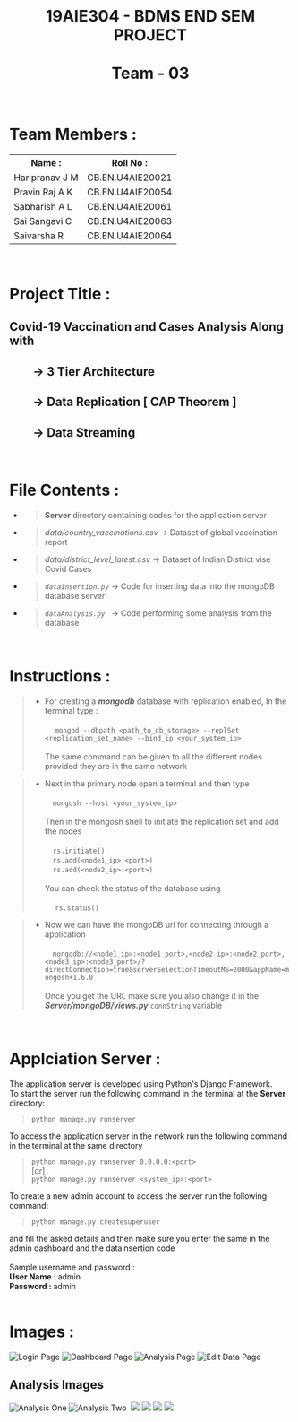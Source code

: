 <br>
<center><h1><b>19AIE304 - BDMS END SEM PROJECT<br><br>Team - 03</b></h1></center>   
<br>

# <b>Team Members :</b>

<table>
  <tr>
    <th>Name :</th>
    <th>Roll No :</th>
  </tr>
  <tr>
    <td> Haripranav J M</td>
    <td>CB.EN.U4AIE20021</td>
  </tr>
  <tr>
    <td>Pravin Raj A K</td>
    <td> CB.EN.U4AIE20054</td>
  </tr>
    <tr>
    <td>Sabharish A L</td>
    <td>CB.EN.U4AIE20061</td>
  </tr>
    <tr>
    <td>Sai Sangavi C</td>
    <td>CB.EN.U4AIE20063</td>
  </tr>
    <tr>
    <td>Saivarsha R </td>
    <td>CB.EN.U4AIE20064</td>
  </tr>
</table>
<br>

# <b>Project Title : </b>
## Covid-19 Vaccination and Cases Analysis Along with 
## &emsp;&emsp;-> 3 Tier Architecture
## &emsp;&emsp;-> Data Replication [ CAP Theorem ]
## &emsp;&emsp;-> Data Streaming

<br>

# <b>File Contents :</b>

* > **Server** directory containing codes for the application server 
* > *data/country_vaccinations.csv* -> Dataset of global vaccination report  
* > *data/district_level_latest.csv* -> Dataset of Indian District vise Covid Cases
* > *`dataInsertion.py`* ->   Code for inserting data into the mongoDB database server
* > *`dataAnalysis.py`* &ensp;-> Code performing some analysis from the database

<br>

# <b>Instructions :</b>

> * For creating a _**mongodb**_ database with replication enabled, In the terminal type : <br><br>
&emsp; `mongod --dbpath <path_to_db_storage> --replSet <replication_set_name> --bind_ip <your_system_ip> ` <br> <br>
The same command can be given to all the different nodes provided they are in the same network

> * Next in the primary node open a terminal and then type <br><br> 
&emsp;`mongosh --host <your_system_ip>` <br><br>
Then in the mongosh shell to initiate the replication set and add the nodes<br><br> &emsp;`rs.initiate()`<br>&emsp;`rs.add(<node1_ip>:<port>)`<br>&emsp;`rs.add(<node2_ip>:<port>)` <br><br>
You can check the status of the database using <br><br> &emsp; `rs.status()`

> * Now we can have the mongoDB url for connecting through a application
<br><br>&emsp;`mongodb://<node1_ip>:<node1_port>,<node2_ip>:<node2_port>,<node3_ip>:<node3_port>/?directConnection=true&serverSelectionTimeoutMS=2000&appName=mongosh+1.6.0` <br> <br>
Once you get the URL make sure you also change it in the _**Server/mongoDB/views.py**_ `connString` variable

<br>

# <b> Applciation Server : </b>

The application server is developed using Python's Django Framework. <br>
To start the server run the following command in the terminal at the **Server** directory: <br>
> `python manage.py runserver` <br>

To access the application server in the network run the following command in the terminal at the same directory <br>
> `python manage.py runserver 0.0.0.0:<port>` <br>  [or] <br>
`python manage.py runserver <system_ip>:<port>`

To create a new admin account to access the server run the following command:<br>
> `python manage.py createsuperuser` <br>

and fill the asked details and then make sure you enter the same in the admin dashboard and the datainsertion code <br> <br>
Sample username and password : <br>
<b>User Name : </b> admin <br>
<b>Password : </b> admin
<br>
<br>

# <b>Images : </b>

![Login Page](./images/login.png)
![Dashboard Page](./images/dashboard.png)
![Analysis Page](./images/analysis.png)
![Edit Data Page](./images/editdata.png)


## Analysis Images

![Analysis One](./images/analysis1.png) ![Analysis Two](./images/analysis2.png) 
<img class=mobile-image src="" />
<img class=mobile-image src="images\analysis4.png" />
<img class=mobile-image src="images\analysis2.png" />
<img class=mobile-image src="images\analysis5.png" />
<img class=mobile-image src="images\analysis3.png" />
